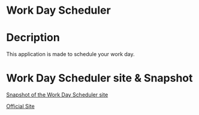 # Work Day Scheduler

# Decription
This application is made to schedule your work day.

# Work Day Scheduler site & Snapshot

[Snapshot of the Work Day Scheduler site](https://github.com/RRHunterH/Work-Day-Scheduler/assets/102266063/b6629947-be0f-4e69-8a25-634052e104a2)

[Official Site](https://rrhunterh.github.io/Work-Day-Scheduler/)